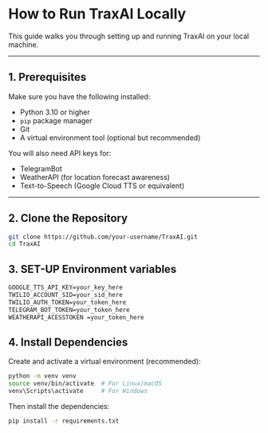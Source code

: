 # How to Run TraxAI Locally

This guide walks you through setting up and running TraxAI on your local machine.

---

## 1. Prerequisites

Make sure you have the following installed:

- Python 3.10 or higher  
- `pip` package manager  
- Git  
- A virtual environment tool (optional but recommended)

You will also need API keys for:

- TelegramBot  
- WeatherAPI (for location forecast awareness)  
- Text-to-Speech (Google Cloud TTS or equivalent)  

---

## 2. Clone the Repository

```bash
git clone https://github.com/your-username/TraxAI.git
cd TraxAI
```

## 3. SET-UP Environment variables
```txt
GOOGLE_TTS_API_KEY=your_key_here
TWILIO_ACCOUNT_SID=your_sid_here
TWILIO_AUTH_TOKEN=your_token_here
TELEGRAM_BOT_TOKEN=your_token_here
WEATHERAPI_ACESSTOKEN =your_token_here
```

## 4. Install Dependencies
Create and activate a virtual environment (recommended):
```bash
python -m venv venv
source venv/bin/activate  # For Linux/macOS
venv\Scripts\activate     # For Windows
```

Then install the dependencies:
```bash
pip install -r requirements.txt
```


